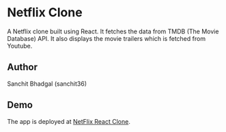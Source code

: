 # Netflix Clone

A Netflix clone built using React. It fetches the data from TMDB (The Movie Database) API. It also displays the movie trailers which is fetched from Youtube.

## Author

Sanchit Bhadgal (sanchit36)

## Demo

The app is deployed at [NetFlix React Clone](https://netflix-sanchit36.netlify.app/).
